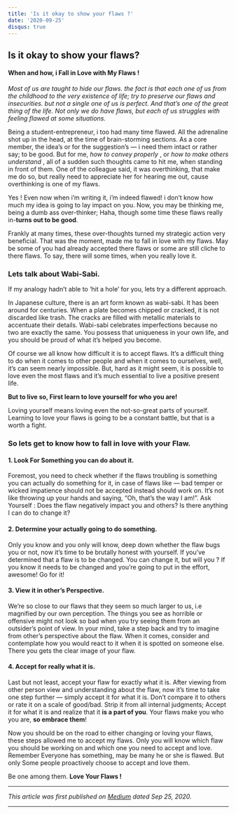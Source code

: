 ```yaml
---
title: 'Is it okay to show your flaws ?'
date: '2020-09-25'
disqus: true
---
```

## Is it okay to show your flaws?
#### When and how, i Fall in Love with My Flaws !

*Most of us are taught to hide our flaws. the fact is that each one of us from the childhood to the very existence of life; try to preserve our flaws and insecurities. but not a single one of us is perfect. And that’s one of the great thing of the life. Not only we do have flaws, but each of us struggles with feeling flawed at some situations.*

Being a student-entrepreneur, i too had many time flawed. All the adrenaline shot up in the head, at the time of brain-storming sections. As a core member, the idea’s or for the suggestion’s — i need them intact or rather say; to be good. But for me, *how to convey properly* , or *how to make others understand* , all of a sudden such thoughts came to hit me, when standing in front of them. One of the colleague said, it was overthinking, that make me do so, but really need to appreciate her for hearing me out, cause overthinking is one of my flaws.

Yes ! Even now when i’m writing it, i’m indeed flawed! i don’t know how much my idea is going to lay impact on you. Now, you may be thinking me, being a dumb ass over-thinker; Haha, though some time these flaws really in-**turns out to be good**. 

Frankly at many times, these over-thoughts turned my strategic action very beneficial. That was the moment, made me to fall in love with my flaws. May be some of you had already accepted there flaws or some are still cliche to there flaws. To say, there will some times, when you really love it.

### Lets talk about Wabi-Sabi.
If my analogy hadn’t able to ‘hit a hole’ for you, lets try a different approach.

In Japanese culture, there is an art form known as wabi-sabi. It has been around for centuries. When a plate becomes chipped or cracked, it is not discarded like trash. The cracks are filled with metallic materials to accentuate their details. Wabi-sabi celebrates imperfections because no two are exactly the same. You possess that uniqueness in your own life, and you should be proud of what it’s helped you become.

Of course we all know how difficult it is to accept flaws. It’s a difficult thing to do when it comes to other people and when it comes to ourselves, well, it’s can seem nearly impossible. But, hard as it might seem, it is possible to love even the most flaws and it’s much essential to live a positive present life.

**But to live so, First learn to love yourself for who you are!**

Loving yourself means loving even the not-so-great parts of yourself. Learning to love your flaws is going to be a constant battle, but that is a worth a fight.

### So lets get to know how to fall in love with your Flaw.
#### 1. Look For Something you can do about it.
Foremost, you need to check whether if the flaws troubling is something you can actually do something for it, in case of flaws like — bad temper or wicked impatience should not be accepted instead should work on. It’s not like throwing up your hands and saying, “Oh, that’s the way I am!”. Ask Yourself : Does the flaw negatively impact you and others? Is there anything I can do to change it?
#### 2. Determine your actually going to do something.
Only you know and you only will know, deep down whether the flaw bugs you or not, now it’s time to be brutally honest with yourself. If you’ve determined that a flaw is to be changed. You can change it, but will you ? If you know it needs to be changed and you’re going to put in the effort, awesome! Go for it!
#### 3. View it in other’s Perspective.
We’re so close to our flaws that they seem so much larger to us, i.e magnified by our own perception. The things you see as horrible or offensive might not look so bad when you try seeing them from an outsider’s point of view. In your mind, take a step back and try to imagine from other’s perspective about the flaw. When it comes, consider and contemplate how you would react to it when it is spotted on someone else. There you gets the clear image of your flaw.
#### 4. Accept for really what it is.
Last but not least, accept your flaw for exactly what it is. After viewing from other person view and understanding about the flaw, now it’s time to take one step further — simply accept it for what it is. Don’t compare it to others or rate it on a scale of good/bad. Strip it from all internal judgments; Accept it for what it is and realize that it **is a part of you**. Your flaws make you who you are, **so embrace them**!

Now you should be on the road to either changing or loving your flaws, these steps allowed me to accept my flaws. Only you will know which flaw you should be working on and which one you need to accept and love. Remember Everyone has something, may be many he or she is flawed. But only Some people proactively choose to accept and love them.

Be one among them. **Love Your Flaws !**

---
*This article was first published on [Medium](https://sinanthahir.medium.com/is-it-okay-to-show-your-flaws-e88980107fde) dated Sep 25, 2020.*

---